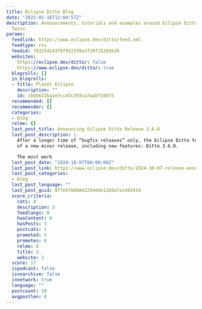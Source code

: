 ```yaml
---
title: Eclipse Ditto Blog
date: "2025-01-16T12:04:57Z"
description: Announcements, tutorials and examples around Eclipse Ditto and Digital
  Twins
params:
  feedlink: https://www.eclipse.dev/ditto/feed.xml
  feedtype: rss
  feedid: 78325d243f9f9522f0e2f29f15265b26
  websites:
    https://eclipse.dev/ditto/: false
    https://www.eclipse.dev/ditto/: true
  blogrolls: []
  in_blogrolls:
  - title: Planet Eclipse
    description: ""
    id: cbdb622ba1e7cc43c393ca7aabf106f5
  recommended: []
  recommender: []
  categories:
  - blog
  relme: {}
  last_post_title: Announcing Eclipse Ditto Release 3.6.0
  last_post_description: |-
    After a longer time of “bugfix releases” only, the Eclipse Ditto team is once again happy to announce the availability
    of a new minor release, including new features: Ditto 3.6.0.

    The most work
  last_post_date: "2024-10-07T00:00:00Z"
  last_post_link: https://www.eclipse.dev/ditto/2024-10-07-release-announcement-360.html
  last_post_categories:
  - blog
  last_post_language: ""
  last_post_guid: 077e970d6842294d4e1280a7a1402414
  score_criteria:
    cats: 0
    description: 3
    feedlangs: 0
    hasContent: 0
    hasPosts: 3
    postcats: 1
    promoted: 5
    promotes: 0
    relme: 0
    title: 3
    website: 2
  score: 17
  ispodcast: false
  isnoarchive: false
  innetwork: true
  language: ""
  postcount: 10
  avgpostlen: 0
---
```

